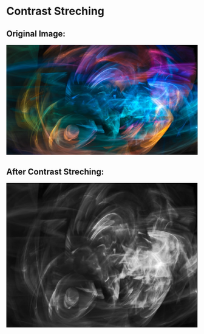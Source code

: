 # Contrast Streching

## Original Image:
![original](color.jpg)

## After Contrast Streching:
![after](aftercontraststreching.PNG)

